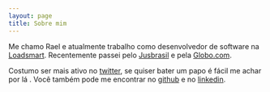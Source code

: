 ```yaml
---
layout: page
title: Sobre mim
---
```


Me chamo Rael e atualmente trabalho como desenvolvedor de software na [Loadsmart](https://loadsmart.com).
Recentemente passei pelo [Jusbrasil](https://jusbrasil.com.br) e pela [Globo.com](https://globo.com).

Costumo ser mais ativo no [twitter](https://twitter.com/raelmax), se quiser
bater um papo é fácil me achar por lá . Você também pode me encontrar no
[github](https://github.com/raelmax) e no [linkedin](https://linkedin.com/in/raelmax).
